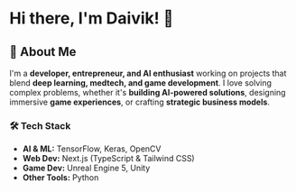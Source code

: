 # Hi there, I'm Daivik! 👋  

## 🚀 About Me  
I'm a **developer, entrepreneur, and AI enthusiast** working on projects that blend **deep learning, medtech, and game development**. I love solving complex problems, whether it's **building AI-powered solutions**, designing immersive **game experiences**, or crafting **strategic business models**.  

### 🛠️ Tech Stack  
- **AI & ML:** TensorFlow, Keras, OpenCV  
- **Web Dev:** Next.js (TypeScript & Tailwind CSS)  
- **Game Dev:** Unreal Engine 5, Unity  
- **Other Tools:** Python
<!---
Dvk1050/Dvk1050 is a ✨ special ✨ repository because its `README.md` (this file) appears on your GitHub profile.
You can click the Preview link to take a look at your changes.
--->
